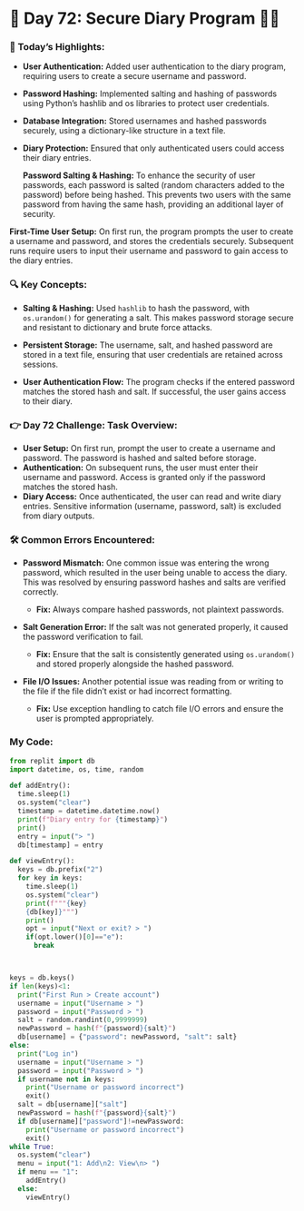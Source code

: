 # 🌟 Day 72: Secure Diary Program 📝🔐

### 🎊 Today’s Highlights:

* **User Authentication:** Added user authentication to the diary program, requiring users to create a secure username and password.
* **Password Hashing:** Implemented salting and hashing of passwords using Python’s hashlib and os libraries to protect user credentials.
* **Database Integration:** Stored usernames and hashed passwords securely, using a dictionary-like structure in a text file.
* **Diary Protection:** Ensured that only authenticated users could access their diary entries.

  **Password Salting & Hashing:** To enhance the security of user passwords, each password is salted (random characters added to the password) before being hashed. This prevents two users with the same password from having the same hash, providing an additional layer of security.

**First-Time User Setup:** On first run, the program prompts the user to create a username and password, and stores the credentials securely. Subsequent runs require users to input their username and password to gain access to the diary entries.

### 🔍 Key Concepts:

* **Salting & Hashing:** Used ```hashlib``` to hash the password, with ```os.urandom()``` for generating a salt. This makes password storage secure and resistant to dictionary and brute force attacks.

* **Persistent Storage:** The username, salt, and hashed password are stored in a text file, ensuring that user credentials are retained across sessions.

* **User Authentication Flow:** The program checks if the entered password matches the stored hash and salt. If successful, the user gains access to their diary.

### 👉 Day 72 Challenge: Task Overview:

* **User Setup:** On first run, prompt the user to create a username and password. The password is hashed and salted before storage.
* **Authentication:** On subsequent runs, the user must enter their username and password. Access is granted only if the password matches the stored hash.
* **Diary Access:** Once authenticated, the user can read and write diary entries. Sensitive information (username, password, salt) is excluded from diary outputs.

### 🛠️ Common Errors Encountered:

* **Password Mismatch:** One common issue was entering the wrong password, which resulted in the user being unable to access the diary. This was resolved by ensuring password hashes and salts are verified correctly.

  * **Fix:** Always compare hashed passwords, not plaintext passwords.

* **Salt Generation Error:** If the salt was not generated properly, it caused the password verification to fail.

  * **Fix:** Ensure that the salt is consistently generated using ```os.urandom()``` and stored properly alongside the hashed password.

* **File I/O Issues:** Another potential issue was reading from or writing to the file if the file didn’t exist or had incorrect formatting.

  * **Fix:** Use exception handling to catch file I/O errors and ensure the user is prompted appropriately.

### My Code:
```python
from replit import db
import datetime, os, time, random

def addEntry():
  time.sleep(1)
  os.system("clear")
  timestamp = datetime.datetime.now()
  print(f"Diary entry for {timestamp}")
  print()
  entry = input("> ")
  db[timestamp] = entry

def viewEntry():
  keys = db.prefix("2")
  for key in keys:
    time.sleep(1)
    os.system("clear")
    print(f"""{key}
    {db[key]}""")
    print()
    opt = input("Next or exit? > ")
    if(opt.lower()[0]=="e"):
      break



keys = db.keys()
if len(keys)<1:
  print("First Run > Create account")
  username = input("Username > ")
  password = input("Password > ")
  salt = random.randint(0,9999999)
  newPassword = hash(f"{password}{salt}")
  db[username] = {"password": newPassword, "salt": salt}
else:
  print("Log in")
  username = input("Username > ")
  password = input("Password > ")
  if username not in keys:
    print("Username or password incorrect")
    exit()
  salt = db[username]["salt"]
  newPassword = hash(f"{password}{salt}")
  if db[username]["password"]!=newPassword:
    print("Username or password incorrect")
    exit()
while True:
  os.system("clear")
  menu = input("1: Add\n2: View\n> ")
  if menu == "1":
    addEntry()
  else:
    viewEntry()
